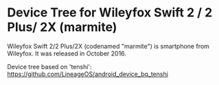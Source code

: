 # Device Tree for Wileyfox Swift 2 / 2 Plus/ 2X (marmite)

Wileyfox Swift 2/2 Plus/2X (codenamed "marmite") is smartphone from Wileyfox. 
It was released in October 2016.

Device tree based on 'tenshi': https://github.com/LineageOS/android_device_bq_tenshi
